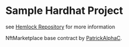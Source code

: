 # Sample Hardhat Project

see [Hemlock Repository](https://github.com/HemlockStreet/automated-hardhat-boilerplate/blob/main/README.md) for more information

NftMarketplace base contract by [PatrickAlphaC](https://github.com/PatrickAlphaC/hardhat-nft-marketplace-fcc).
